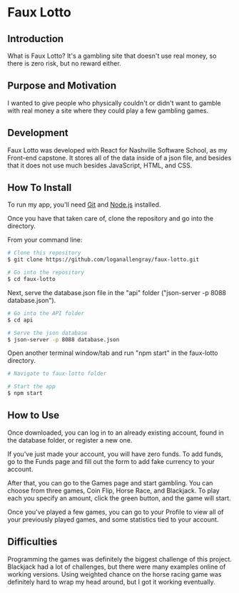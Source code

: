 # Faux Lotto

## Introduction

What is Faux Lotto? It's a gambling site that doesn't use real money, so there is zero risk, but no reward either.

## Purpose and Motivation

I wanted to give people who physically couldn't or didn't want to gamble with real money a site where they could play a few gambling games.

## Development

Faux Lotto was developed with React for Nashville Software School, as my Front-end capstone. It stores all of the data inside of a json file, and besides that it does not use much besides JavaScript, HTML, and CSS.

## How To Install

To run my app, you'll need [Git](https://git-scm.com) and [Node.js](https://nodejs.org/en/) installed.

Once you have that taken care of, clone the repository and go into the directory.

From your command line:

```bash
# Clone this repository
$ git clone https://github.com/loganallengray/faux-lotto.git

# Go into the repository
$ cd faux-lotto
```

Next, serve the database.json file in the "api" folder ("json-server -p 8088 database.json").

```bash
# Go into the API folder
$ cd api

# Serve the json database
$ json-server -p 8088 database.json
```

Open another terminal window/tab and run "npm start" in the faux-lotto directory.

```bash
# Navigate to faux-lotto folder

# Start the app
$ npm start
```

## How to Use

Once downloaded, you can log in to an already existing account, found in the database folder, or register a new one.

If you've just made your account, you will have zero funds. To add funds, go to the Funds page and fill out the form to add fake currency to your account.

After that, you can go to the Games page and start gambling. You can choose from three games, Coin Flip, Horse Race, and Blackjack. To play each you specify an amount, click the green button, and the game will start.

Once you've played a few games, you can go to your Profile to view all of your previously played games, and some statistics tied to your account.

## Difficulties

Programming the games was definitely the biggest challenge of this project. Blackjack had a lot of challenges, but there were many examples online of working versions. Using weighted chance on the horse racing game was definitely hard to wrap my head around, but I got it working eventually.